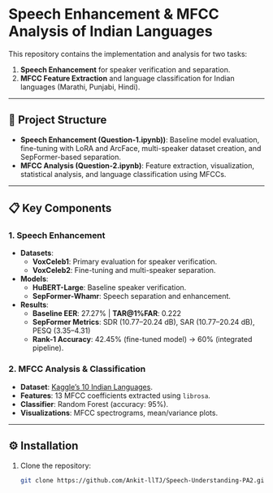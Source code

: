 # Speech Enhancement & MFCC Analysis of Indian Languages

This repository contains the implementation and analysis for two tasks:  
1. **Speech Enhancement** for speaker verification and separation.  
2. **MFCC Feature Extraction** and language classification for Indian languages (Marathi, Punjabi, Hindi).  

---

## 📁 Project Structure
- **Speech Enhancement (Question-1.ipynb))**: Baseline model evaluation, fine-tuning with LoRA and ArcFace, multi-speaker dataset creation, and SepFormer-based separation.  
- **MFCC Analysis (Question-2.ipynb)**: Feature extraction, visualization, statistical analysis, and language classification using MFCCs.  

---

## 📋 Key Components

### 1. Speech Enhancement
- **Datasets**:  
  - **VoxCeleb1**: Primary evaluation for speaker verification.  
  - **VoxCeleb2**: Fine-tuning and multi-speaker separation.  
- **Models**:  
  - **HuBERT-Large**: Baseline speaker verification.  
  - **SepFormer-Whamr**: Speech separation and enhancement.  
- **Results**:  
  - **Baseline EER**: 27.27% | **TAR@1%FAR**: 0.222  
  - **SepFormer Metrics**: SDR (10.77–20.24 dB), SAR (10.77–20.24 dB), PESQ (3.35–4.31)  
  - **Rank-1 Accuracy**: 42.45% (fine-tuned model) → 60% (integrated pipeline).  

### 2. MFCC Analysis & Classification
- **Dataset**: [Kaggle’s 10 Indian Languages](https://www.kaggle.com/datasets/hbchaitanyabharadwaj/audio-dataset-with-10-indian-languages).  
- **Features**: 13 MFCC coefficients extracted using `librosa`.  
- **Classifier**: Random Forest (accuracy: 95%).  
- **Visualizations**: MFCC spectrograms, mean/variance plots.  

---

## ⚙️ Installation
1. Clone the repository:  
   ```bash
   git clone https://github.com/Ankit-llTJ/Speech-Understanding-PA2.git
